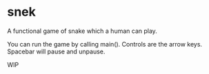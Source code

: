# snek
A functional game of snake which a human can play.

You can run the game by calling main(). Controls are the arrow keys. Spacebar will pause and unpause.

WIP
